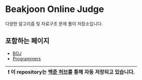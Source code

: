 # Beakjoon Online Judge

다양한 알고리즘 및 자료구조 문제 풀이 저장소입니다.

## 포함하는 페이지
- [BOJ](https://www.acmicpc.net/)
- [Programmers](https://school.programmers.co.kr/learn/challenges?order=recent)



| :exclamation:  이 repository는 [백준 허브](https://github.com/BaekjoonHub/BaekjoonHub)를 통해 자동 저장되고 있습니다.   |
|-----------------------------------------|

